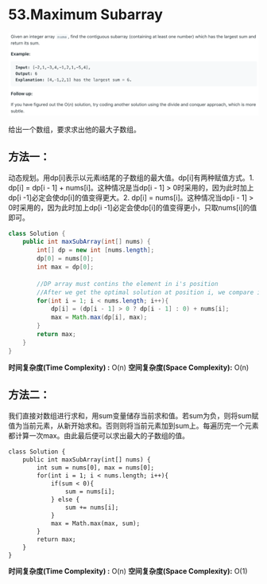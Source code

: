 # 53.Maximum Subarray

![](.gitbook/assets/image%20%2820%29.png)

给出一个数组，要求求出他的最大子数组。

## 方法一：

动态规划。用dp\[i\]表示以元素i结尾的子数组的最大值。dp\[i\]有两种赋值方式。1. dp\[i\] = dp\[i - 1\] + nums\[i\]。这种情况是当dp\[i - 1\] &gt; 0时采用的，因为此时加上dp\[i -1\]必定会使dp\[i\]的值变得更大。2. dp\[i\] = nums\[i\]。这种情况当dp\[i - 1\] &gt; 0时采用的，因为此时加上dp\[i -1\]必定会使dp\[i\]的值变得更小，只取nums\[i\]的值即可。

```java
class Solution {
    public int maxSubArray(int[] nums) {
        int[] dp = new int [nums.length];
        dp[0] = nums[0];
        int max = dp[0];
        
        //DP array must contins the element in i's position
        //After we get the optimal solution at position i, we compare it with max
        for(int i = 1; i < nums.length; i++){
            dp[i] = (dp[i - 1] > 0 ? dp[i - 1] : 0) + nums[i];
            max = Math.max(dp[i], max);
        }
        return max;
    }
}
```

**时间复杂度\(Time Complexity\) :** O\(n\)          **空间复杂度\(Space Complexity\):** O\(n\)

## 方法二：

我们直接对数组进行求和，用sum变量储存当前求和值。若sum为负，则将sum赋值为当前元素，从新开始求和。否则则将当前元素加到sum上。每遍历完一个元素都计算一次max。由此最后便可以求出最大的子数组的值。

```text
class Solution {
    public int maxSubArray(int[] nums) {
        int sum = nums[0], max = nums[0];
        for(int i = 1; i < nums.length; i++){
            if(sum < 0){
                sum = nums[i];
            } else {
                sum += nums[i];
            }
            max = Math.max(max, sum);
        }
        return max;
    }
}
```

**时间复杂度\(Time Complexity\) :** O\(n\)          **空间复杂度\(Space Complexity\):** O\(1\)

